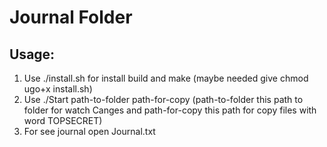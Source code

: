 # Journal Folder
## Usage:
1. Use ./install.sh for install build and make (maybe needed give chmod ugo+x install.sh)
2. Use ./Start path-to-folder path-for-copy (path-to-folder this path to folder for watch Canges and path-for-copy this path for copy files with word TOPSECRET)
3. For see journal open Journal.txt
